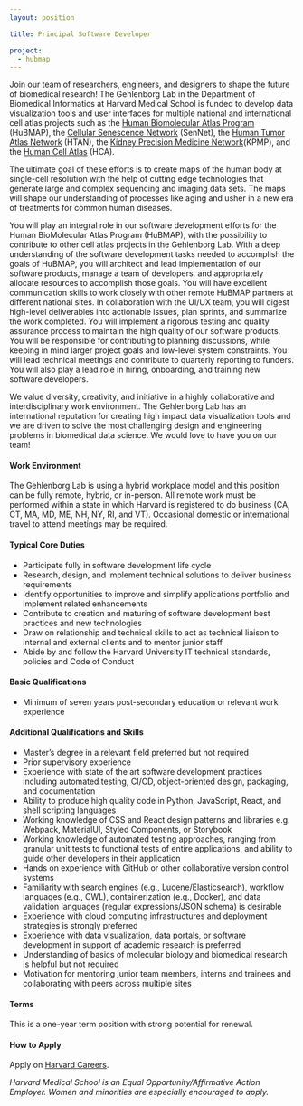 ```yaml
---
layout: position

title: Principal Software Developer

project:
  - hubmap
---
```


Join our team of researchers, engineers, and designers to shape the future of biomedical research! 
The Gehlenborg Lab in the Department of Biomedical Informatics at Harvard Medical School is funded to develop data visualization tools and user interfaces for multiple national and international cell atlas projects such as the [Human Biomolecular Atlas Program](https://hubmapconsortium.org) (HuBMAP), the [Cellular Senescence Network](https://sennetconsortium.org) (SenNet), the [Human Tumor Atlas Network](https://humantumoratlas.org) (HTAN), the [Kidney Precision Medicine Network](https://www.kpmp.org/)(KPMP), and the [Human Cell Atlas](https://www.humancellatlas.org/) (HCA). 
 
The ultimate goal of these efforts is to create maps of the human body at single-cell resolution with the help of cutting edge technologies that generate large and complex sequencing and imaging data sets. The maps will shape our understanding of processes like aging and usher in a new era of treatments for common human diseases. 
 
You will play an integral role in our software development efforts for the Human BioMolecular Atlas Program (HuBMAP), with the possibility to contribute to other cell atlas projects in the Gehlenborg Lab. With a deep understanding of the software development tasks needed to accomplish the goals of HuBMAP, you will architect and lead implementation of our software products, manage a team of developers, and appropriately allocate resources to accomplish those goals. You will have excellent communication skills to work closely with other remote HuBMAP partners at different national sites. In collaboration with the UI/UX team, you will digest high-level deliverables into actionable issues, plan sprints, and summarize the work completed. You will implement a rigorous testing and quality assurance process to maintain the high quality of our software products. You will be responsible for contributing to planning discussions, while keeping in mind larger project goals and low-level system constraints. You will lead technical meetings and contribute to quarterly reporting to funders. You will also play a lead role in hiring, onboarding, and training new software developers.

We value diversity, creativity, and initiative in a highly collaborative and interdisciplinary work environment. The Gehlenborg Lab has an international reputation for creating high impact data visualization tools and we are driven to solve the most challenging design and engineering problems in biomedical data science. We would love to have you on our team!

#### Work Environment
The Gehlenborg Lab is using a hybrid workplace model and this position can be fully remote, hybrid, or in-person. All remote work must be performed within a state in which Harvard is registered to do business (CA, CT, MA, MD, ME, NH, NY, RI, and VT). Occasional domestic or international travel to attend meetings may be required.

#### Typical Core Duties
- Participate fully in software development life cycle
- Research, design, and implement technical solutions to deliver business requirements
- Identify opportunities to improve and simplify applications portfolio and implement related enhancements
- Contribute to creation and maturing of software development best practices and new technologies
- Draw on relationship and technical skills to act as technical liaison to internal and external clients and to mentor junior staff
- Abide by and follow the Harvard University IT technical standards, policies and Code of Conduct

#### Basic Qualifications
- Minimum of seven years post-secondary education or relevant work experience

#### Additional Qualifications and Skills
- Master’s degree in a relevant field preferred but not required
- Prior supervisory experience
- Experience with state of the art software development practices including automated testing, CI/CD, object-oriented design, packaging, and documentation
- Ability to produce high quality code in Python, JavaScript, React, and shell scripting languages
- Working knowledge of CSS and React design patterns and libraries e.g. Webpack, MaterialUI, Styled Components, or Storybook
- Working knowledge of automated testing approaches, ranging from granular unit tests to functional tests of entire applications, and ability to guide other developers in their application
- Hands on experience with GitHub or other collaborative version control systems
- Familiarity with search engines (e.g., Lucene/Elasticsearch), workflow languages (e.g., CWL), containerization (e.g., Docker), and data validation languages (regular expressions/JSON schema) is desirable
- Experience with cloud computing infrastructures and deployment strategies is strongly preferred
- Experience with data visualization, data portals, or software development in support of academic research is preferred
- Understanding of basics of molecular biology and biomedical research is helpful but not required
- Motivation for mentoring junior team members, interns and trainees and collaborating with peers across multiple sites

#### Terms
This is a one-year term position with strong potential for renewal.

#### How to Apply
Apply on [Harvard Careers](https://sjobs.brassring.com/TGnewUI/Search/home/HomeWithPreLoad?partnerid=25240&siteid=5341&PageType=JobDetails&jobid=1975341).

*Harvard Medical School is an Equal Opportunity/Affirmative Action Employer. Women and minorities are especially encouraged to apply.*